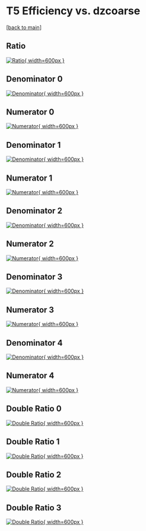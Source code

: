 # T5 Efficiency vs. dzcoarse

[[back to main](./)]



## Ratio

[![Ratio](../mtv/var/T5_xtr_0_1_eff_dzcoarse.png){ width=600px }](../mtv/var/T5_xtr_0_1_eff_dzcoarse.pdf)

## Denominator 0

[![Denominator](../mtv/den/T5_xtr_0_1_eff_dzcoarse_den0.png){ width=600px }](../mtv/den/T5_xtr_0_1_eff_dzcoarse_den0.pdf)

## Numerator 0

[![Numerator](../mtv/num/T5_xtr_0_1_eff_dzcoarse_num0.png){ width=600px }](../mtv/num/T5_xtr_0_1_eff_dzcoarse_num0.pdf)

## Denominator 1

[![Denominator](../mtv/den/T5_xtr_0_1_eff_dzcoarse_den1.png){ width=600px }](../mtv/den/T5_xtr_0_1_eff_dzcoarse_den1.pdf)

## Numerator 1

[![Numerator](../mtv/num/T5_xtr_0_1_eff_dzcoarse_num1.png){ width=600px }](../mtv/num/T5_xtr_0_1_eff_dzcoarse_num1.pdf)

## Denominator 2

[![Denominator](../mtv/den/T5_xtr_0_1_eff_dzcoarse_den2.png){ width=600px }](../mtv/den/T5_xtr_0_1_eff_dzcoarse_den2.pdf)

## Numerator 2

[![Numerator](../mtv/num/T5_xtr_0_1_eff_dzcoarse_num2.png){ width=600px }](../mtv/num/T5_xtr_0_1_eff_dzcoarse_num2.pdf)

## Denominator 3

[![Denominator](../mtv/den/T5_xtr_0_1_eff_dzcoarse_den3.png){ width=600px }](../mtv/den/T5_xtr_0_1_eff_dzcoarse_den3.pdf)

## Numerator 3

[![Numerator](../mtv/num/T5_xtr_0_1_eff_dzcoarse_num3.png){ width=600px }](../mtv/num/T5_xtr_0_1_eff_dzcoarse_num3.pdf)

## Denominator 4

[![Denominator](../mtv/den/T5_xtr_0_1_eff_dzcoarse_den4.png){ width=600px }](../mtv/den/T5_xtr_0_1_eff_dzcoarse_den4.pdf)

## Numerator 4

[![Numerator](../mtv/num/T5_xtr_0_1_eff_dzcoarse_num4.png){ width=600px }](../mtv/num/T5_xtr_0_1_eff_dzcoarse_num4.pdf)

## Double Ratio 0

[![Double Ratio](../mtv/ratio/T5_xtr_0_1_eff_dzcoarse_ratio0.png){ width=600px }](../mtv/ratio/T5_xtr_0_1_eff_dzcoarse_ratio0.pdf)

## Double Ratio 1

[![Double Ratio](../mtv/ratio/T5_xtr_0_1_eff_dzcoarse_ratio1.png){ width=600px }](../mtv/ratio/T5_xtr_0_1_eff_dzcoarse_ratio1.pdf)

## Double Ratio 2

[![Double Ratio](../mtv/ratio/T5_xtr_0_1_eff_dzcoarse_ratio2.png){ width=600px }](../mtv/ratio/T5_xtr_0_1_eff_dzcoarse_ratio2.pdf)

## Double Ratio 3

[![Double Ratio](../mtv/ratio/T5_xtr_0_1_eff_dzcoarse_ratio3.png){ width=600px }](../mtv/ratio/T5_xtr_0_1_eff_dzcoarse_ratio3.pdf)

